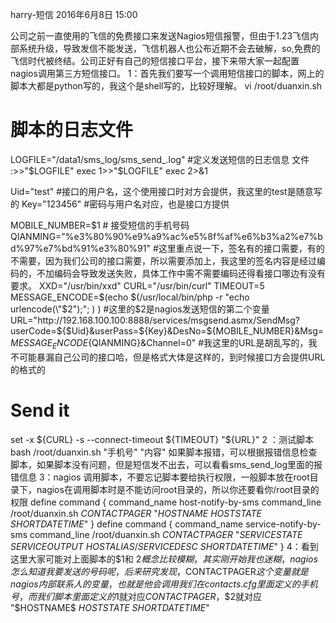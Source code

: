 harry-短信
2016年6月8日
15:00
 
公司之前一直使用的飞信的免费接口来发送Nagios短信报警，但由于1.23飞信内部系统升级，导致发信不能发送，飞信机器人也公布近期不会去破解，so,免费的飞信时代被终结。公司正好有自己的短信接口平台，接下来带大家一起配置nagios调用第三方短信接口。 
1：首先我们要写一个调用短信接口的脚本，网上的脚本大都是python写的，我这个是shell写的，比较好理解。
vi /root/duanxin.sh
# 脚本的日志文件 
LOGFILE="/data1/sms_log/sms_send_.log"  #定义发送短信的日志信息 文件
:>>"$LOGFILE" 
exec 1>>"$LOGFILE" 
exec 2>&1 
 
Uid="test"    #接口的用户名，这个使用接口时对方会提供，我这里的test是随意写的
Key="123456"  #密码与用户名对应，也是接口方提供
 
MOBILE_NUMBER=$1 # 接受短信的手机号码  
QIANMING="%e3%80%90%e9%a9%ac%e5%8f%af%e6%b3%a2%e7%bd%97%e7%bd%91%e3%80%91" #这里重点说一下，签名有的接口需要，有的不需要，因为我们公司的接口需要，所以需要添加上，我这里的签名内容是经过编码的，不加编码会导致发送失败，具体工作中需不需要编码还得看接口哪边有没有要求。
XXD="/usr/bin/xxd" 
CURL="/usr/bin/curl" 
TIMEOUT=5 
MESSAGE_ENCODE=$(echo $(/usr/local/bin/php -r "echo urlencode(\"$2\");"; ) )  #这里的$2是nagios发送短信的第二个变量
URL="http://192.168.100.100:8888/services/msgsend.asmx/SendMsg?userCode=${$Uid}&userPass=${Key}&DesNo=${MOBILE_NUMBER}&Msg=${MESSAGE_ENCODE}${QIANMING}&Channel=0"
#我这里的URL是胡乱写的，我不可能暴漏自己公司的接口哈，但是格式大体是这样的，到时候接口方会提供URL的格式的
# Send it 
set -x 
${CURL} -s --connect-timeout ${TIMEOUT} "${URL}"
2 ：测试脚本
bash /root/duanxin.sh "手机号" "内容"
如果脚本报错，可以根据报错信息检查脚本，如果脚本没有问题，但是短信发不出去，可以看看sms_send_log里面的报错信息
3：nagios 调用脚本，不要忘记脚本要给执行权限，一般脚本放在root目录下，nagios在调用脚本时是不能访问root目录的，所以你还要看你/root目录的权限
define command {
       command_name host-notify-by-sms
       command_line /root/duanxin.sh $CONTACTPAGER$ "$HOSTNAME$ $HOSTSTATE$ $SHORTDATETIME$"
       }
define command {
       command_name service-notify-by-sms
       command_line /root/duanxin.sh $CONTACTPAGER$ "$SERVICESTATE$ $SERVICEOUTPUT$ $HOSTALIAS$/$SERVICEDESC$ $SHORTDATETIME$"
       }
4：看到这里大家可能对上面脚本的$1和 $2概念比较模糊，其实刚开始我也迷糊，nagios怎么知道我要发送的号码呢，后来研究发现，$CONTACTPAGER$这个
变量就是nagios内部联系人的变量，也就是他会调用我们在contacts.cfg里面定义的手机号，而我们脚本里面定义的$1就对应$CONTACTPAGER$，$2就对应
"$HOSTNAME$ $HOSTSTATE$ $SHORTDATETIME$"
